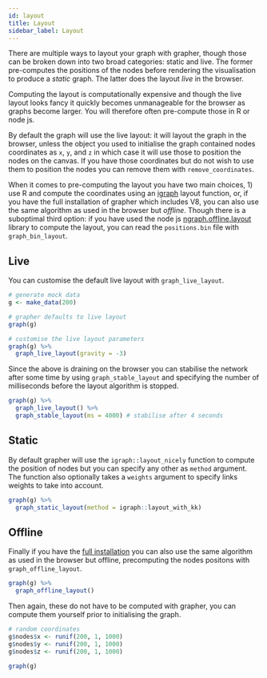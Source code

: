 ```yaml
---
id: layout
title: Layout
sidebar_label: Layout
---
```


There are multiple ways to layout your graph with grapher, though those can be broken down into two broad categories: static and live. The former pre-computes the positions of the nodes before rendering the visualisation to produce a _static_ graph. The latter does the layout _live_ in the browser.

Computing the layout is computationally expensive and though the live layout looks fancy it quickly becomes unmanageable for the browser as graphs become larger. You will therefore often pre-compute those in R or node js.

By default the graph will use the live layout: it will layout the graph in the browser, unless the object you used to initialise the graph contained nodes coordinates as `x`, `y`, and `z` in which case it will use those to position the nodes on the canvas. If you have those coordinates but do not wish to use them to position the nodes you can remove them with `remove_coordinates`.

When it comes to pre-computing the layout you have two main choices, 1) use R and compute the coordinates using an [igraph](https://igraph.org/r/doc/layout_.html) layout function, or, if you have the full installation of grapher which includes V8, you can also use the same algorithm as used in the browser but _offline_. Though there is a suboptimal third option: if you have used the node js [ngraph.offline.layout](https://github.com/anvaka/ngraph.offline.layout) library to compute the layout, you can read the `positions.bin` file with `graph_bin_layout`.

## Live

You can customise the default live layout with `graph_live_layout`.

```r
# generate mock data
g <- make_data(200)

# grapher defaults to live layout
graph(g)

# customise the live layout parameters
graph(g) %>% 
  graph_live_layout(gravity = -3)
```

Since the above is draining on the browser you can stabilise the network after some time by using `graph_stable_layout` and specifying the number of milliseconds before the layout algorithm is stopped. 

```r
graph(g) %>% 
  graph_live_layout() %>% 
  graph_stable_layout(ms = 4000) # stabilise after 4 seconds
```

## Static

By default grapher will use the `igraph::layout_nicely` function to compute the position of nodes but you can specify any other as `method` argument. The function also optionally takes a `weights` argument to specify links weights to take into account.

```r
graph(g) %>% 
  graph_static_layout(method = igraph::layout_with_kk) 
```

## Offline

Finally if you have the [full installation](install.md) you can also use the same algorithm as used in the browser but offline, precomputing the nodes positons with `graph_offline_layout`.

```r
graph(g) %>% 
  graph_offline_layout() 
```

Then again, these do not have to be computed with grapher, you can compute them yourself prior to initialising the graph.

```r
# random coordinates
g$nodes$x <- runif(200, 1, 1000)
g$nodes$y <- runif(200, 1, 1000)
g$nodes$z <- runif(200, 1, 1000)

graph(g)
```